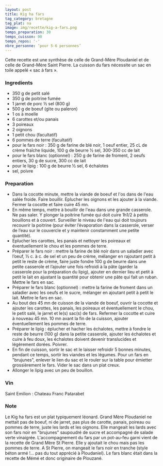```yaml
---
layout: post
title: Kig ha fars
tag_category: bretagne
tag_plat: na
image: img/recette/kig-a-fars.png
temps_preparation: 30
temps_cuisson: 90
temps_repos: '-'
nbre_personne: ‘pour 5-6 personnes’
---
```

Cette recette est une synthèse de celle de Grand-Mère Ploudaniel et de celle de Grand-Mère Saint Pierre. La cuisson du fars nécessite un sac en toile appelé « sac à fars ».

### Ingredients
* 350 g de petit salé
* 350 g de poitrine fumée
* 1 jarret de porc ½ sel (800 g)
* 500 g de boeuf (gïte ou paleron)
* 1 os à moelle
* 6 carottes et/ou panais
* 3 poireaux
* 2 oignons
* 1 petit chou (facultatif)
* 6 pommes de terre (facultatif)
* pour le fars noir : 350 g de farine de blé noir, 1 oeuf entier, 25 cL de crème fraîche liquide, 100 g de beurre ½ sel, 300-350 cc de lait 
* pour le fars blanc (optionnel) : 250 g de farine de froment, 2 oeufs entiers, 30 g de sucre, 300 cc de lait
* pour le lipig : 100 g de beurre ½ sel, 6 échalotes 
* sel, poivre

### Preparation
* Dans la cocotte minute, mettre la viande de boeuf et l'os dans de l'eau salée froide. Faire bouillir. Eplucher les oignons et les ajouter à la viande. Fermer la cocotte et faire cuire 45 mn.
* En même temps, mettre à bouillir de l'eau dans une grande casserole. Ne pas saler. Y plonger la poitrine fumée qui doit cuire 1h1/2 à petits bouillons et à couvert. Surveiller le niveau de l'eau qui doit toujours recouvrir la poitrine (pour éviter l’évaporation dans la casserole, verser de l’eau sur le couvercle et y maintenir constamment une petite quantité).
* Eplucher les carottes, les panais et nettoyer les poireaux et éventuellement le chou et les pommes de terre.
* Préparer le fars noir : mettre la farine de blé noir dans un saladier avec l’oeuf, ½ c. à c. de sel et un peu de crème, mélanger en rajoutant petit à petit le reste de crème, faire juste fondre 100 g de beurre dans une petite casserole et l’ajouter une fois refroidi à la pâte (garder la casserole pour la préparation du lipig), ajouter en dernier lieu et petit à petit le lait en ajustant la quantité pour obtenir une pâte qui fait un ruban. Mettre le fars en sac.
* Préparer le fars blanc (optionnel) : mettre la farine de froment dans un saladier avec les oeufs et le sucre, mélanger en ajoutant petit à petit le lait. Mettre le fars en sac.
* Au bout des 45 mn de cuisson de la viande de boeuf, ouvrir la cocotte et ajouter les carottes, les panais, les poireaux et éventuellement le chou, le petit salé, le jarret et le(s) sac(s) de fars. Refermer la cocotte et cuire à nouveau 45 mn. 10 mn avant la fin de la cuisson, ajouter éventuellement les pommes de terre.
* Préparer le lipig : éplucher et hacher les échalotes, mettre à fondre le reste de beurre (100 g) dans la petite casserole, ajouter les échalotes et cuire à feu doux, les échalotes doivent devenir translucides et légèrement dorées. Poivrer.
* En fin de cuisson, sortir le sac et le laisser refroidir 5 bonnes minutes, pendant ce temps, sortir les viandes et les légumes. Pour un fars en "brujunes", enlever le lien du sac et le rouler sur la table pour émietter grossièrement le fars. Vider le sac dans un plat creux.
* Allonger le lipig avec un peu de bouillon.   

### Vin
Saint Emilion : Chateau Franc Patarabet

### Note
Le Kig ha fars est un plat typiquement léonard. Grand Mère Ploudaniel ne mettait pas de boeuf, ni de jarret, pas plus de carotte, panais, poireau ou pommes de terre, juste les lards et les oignons. Elle mangeait les lards avec son fars noir en "brujunes" saupoudré de sucre et accompagné de salade verte vinaigrée. L'accompagnement du fars par un pot-au-feu garni vient de la recette de Grand Mère St Pierre. Elle y ajoutait le chou mais pas les pommes de terre. A St Pierre, on mangeait le fars noir en tranche (style béton armé !… pas du tout apprécié à Ploudaniel). Le fars blanc était dans la recette de Mémé et donc originaire de Plouzané. 
